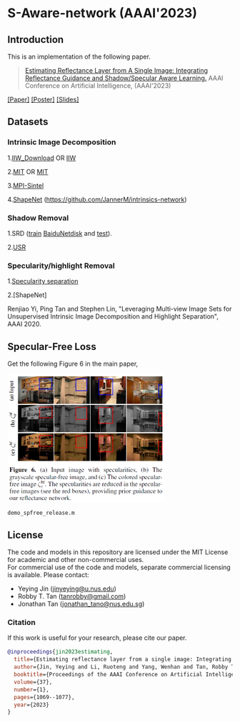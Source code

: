 # S-Aware-network (AAAI'2023)

## Introduction
This is an implementation of the following paper.
> [Estimating Reflectance Layer from A Single Image: Integrating Reflectance Guidance and Shadow/Specular Aware Learning.](https://arxiv.org/abs/2211.14751)
> AAAI Conference on Artificial Intelligence, (AAAI'2023)

[[Paper]](https://arxiv.org/pdf/2211.14751.pdf)
[[Poster]](https://www.dropbox.com/s/epc69nk2aqsdi7v/SAware_poster.pdf?dl=0) 
[[Slides]](https://www.dropbox.com/s/7f3j2d5ugifpftv/SAware_ppt.pdf?dl=0) 

## Datasets
### Intrinsic Image Decomposition

1.[IIW_Download](<https://labelmaterial.s3.amazonaws.com/release/iiw-dataset-release-0.zip>) OR [IIW](http://opensurfaces.cs.cornell.edu/publications/intrinsic/)

2.[MIT](https://github.com/davidstutz/grosse2009-intrinsic-images) OR [MIT](http://www.cs.toronto.edu/~rgrosse/intrinsic/downloads.html)

3.[MPI-Sintel](https://www.dropbox.com/s/4p6hlwsv2bv9vgp/MPI_300.zip?dl=0)

4.[ShapeNet](https://www.dropbox.com/s/vzi9cak5kr2obeq/ShapeNet-intrinsic-car-modified.zip?dl=0)
(https://github.com/JannerM/intrinsics-network)


### Shadow Removal

1.SRD ([train](https://drive.google.com/file/d/1W8vBRJYDG9imMgr9I2XaA13tlFIEHOjS/view) [BaiduNetdisk](https://pan.baidu.com/s/1mj3BoRQ) and [test](http://www.shengfenghe.com/publications/)).

2.[USR](https://drive.google.com/file/d/1PPAX0W4eyfn1cUrb2aBefnbrmhB1htoJ/view) 

### Specularity/highlight Removal
1.[Specularity separation](https://www.dropbox.com/s/awk9fa00xvfeqmf/specular%2Bdataset.zip?dl=0)

2.[ShapeNet]

Renjiao Yi, Ping Tan and Stephen Lin, "Leveraging Multi-view Image Sets for Unsupervised Intrinsic Image Decomposition and Highlight Separation", AAAI 2020.

## Specular-Free Loss
Get the following Figure 6 in the main paper,
<p align="left">
  <img width=350" src="teaser/specular-free.png">
</p>

```
demo_spfree_release.m
```

## License
The code and models in this repository are licensed under the MIT License for academic and other non-commercial uses.<br>
For commercial use of the code and models, separate commercial licensing is available. Please contact:
- Yeying Jin (jinyeying@u.nus.edu)
- Robby T. Tan (tanrobby@gmail.com)
- Jonathan Tan (jonathan_tano@nus.edu.sg)

### Citation
If this work is useful for your research, please cite our paper. 
```BibTeX
@inproceedings{jin2023estimating,
  title={Estimating reflectance layer from a single image: Integrating reflectance guidance and shadow/specular aware learning},
  author={Jin, Yeying and Li, Ruoteng and Yang, Wenhan and Tan, Robby T},
  booktitle={Proceedings of the AAAI Conference on Artificial Intelligence},
  volume={37},
  number={1},
  pages={1069--1077},
  year={2023}
}
```
